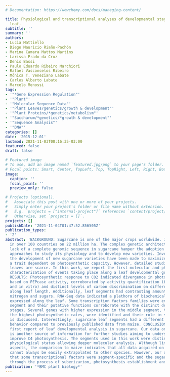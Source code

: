 ```yaml
---
# Documentation: https://wowchemy.com/docs/managing-content/

title: Physiological and transcriptional analyses of developmental stages along sugarcane
  leaf.
subtitle: ''
summary: ''
authors:
- Lucia Mattiello
- Diego Mauricio Riaño-Pachón
- Marina Camara Mattos Martins
- Larissa Prado da Cruz
- Denis Bassi
- Paulo Eduardo Ribeiro Marchiori
- Rafael Vasconcelos Ribeiro
- Mônica T. Veneziano Labate
- Carlos Alberto Labate
- Marcelo Menossi
tags:
- '"*Gene Expression Regulation"'
- '"Plant"'
- '"Molecular Sequence Data"'
- '"Plant Leaves/genetics/growth & development"'
- '"Plant Proteins/*genetics/metabolism"'
- '"Saccharum/*genetics/*growth & development"'
- '"Sequence Analysis"'
- '"DNA"'
categories: []
date: '2015-12-01'
lastmod: 2021-11-03T00:16:35-03:00
featured: false
draft: false

# Featured image
# To use, add an image named `featured.jpg/png` to your page's folder.
# Focal points: Smart, Center, TopLeft, Top, TopRight, Left, Right, BottomLeft, Bottom, BottomRight.
image:
  caption: ''
  focal_point: ''
  preview_only: false

# Projects (optional).
#   Associate this post with one or more of your projects.
#   Simply enter your project's folder or file name without extension.
#   E.g. `projects = ["internal-project"]` references `content/project/deep-learning/index.md`.
#   Otherwise, set `projects = []`.
projects: []
publishDate: '2021-11-04T01:47:52.856505Z'
publication_types:
- '2'
abstract: 'BACKGROUND: Sugarcane is one of the major crops worldwide. It is cultivated
  in over 100 countries on 22 million ha. The complex genetic architecture and the
  lack of a complete genomic sequence in sugarcane hamper the adoption of molecular
  approaches to study its physiology and to develop new varieties. Investments on
  the development of new sugarcane varieties have been made to maximize sucrose yield,
  a trait dependent on photosynthetic capacity. However, detailed studies on sugarcane
  leaves are scarce. In this work, we report the first molecular and physiological
  characterization of events taking place along a leaf developmental gradient in sugarcane.
  RESULTS: Photosynthetic response to CO2 indicated divergence in photosynthetic capacity
  based on PEPcase activity, corroborated by activity quantification (both in vivo
  and in vitro) and distinct levels of carbon discrimination on different segments
  along leaf length. Additionally, leaf segments had contrasting amount of chlorophyll,
  nitrogen and sugars. RNA-Seq data indicated a plethora of biochemical pathways differentially
  expressed along the leaf. Some transcription factors families were enriched on each
  segment and their putative functions corroborate with the distinct developmental
  stages. Several genes with higher expression in the middle segment, the one with
  the highest photosynthetic rates, were identified and their role in sugarcane productivity
  is discussed. Interestingly, sugarcane leaf segments had a different transcriptional
  behavior compared to previously published data from maize. CONCLUSION: This is the
  first report of leaf developmental analysis in sugarcane. Our data on sugarcane
  is another source of information for further studies aiming to understand and/or
  improve C4 photosynthesis. The segments used in this work were distinct in their
  physiological status allowing deeper molecular analysis. Although limited in some
  aspects, the comparison to maize indicates that all data acquired on one C4 species
  cannot always be easily extrapolated to other species. However, our data indicates
  that some transcriptional factors were segment-specific and the sugarcane leaf undergoes
  through the process of suberizarion, photosynthesis establishment and senescence.'
publication: '*BMC plant biology*'
---
```

